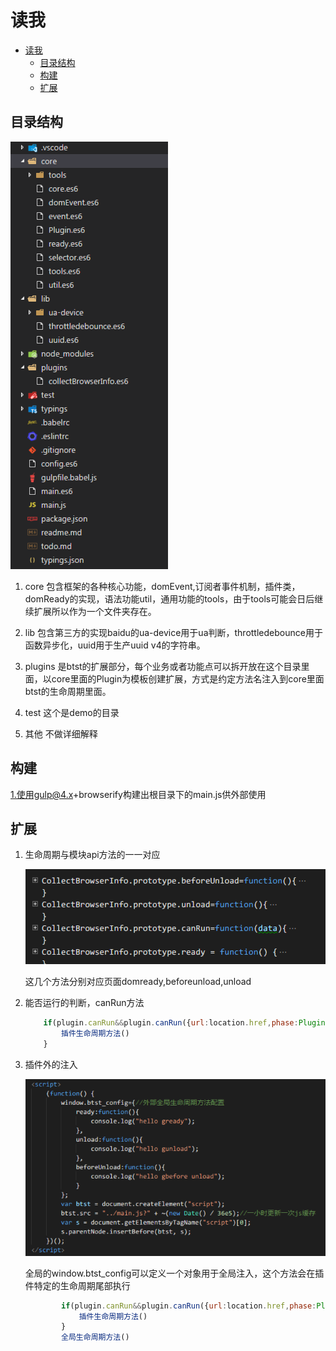 # 读我

<!-- TOC -->

- [读我](#读我)
    - [目录结构](#目录结构)
    - [构建](#构建)
    - [扩展](#扩展)

<!-- /TOC -->

## 目录结构

![目录结构](./resource/2016-09-21_180452.png)

1. core 包含框架的各种核心功能，domEvent,订阅者事件机制，插件类，domReady的实现，语法功能util，通用功能的tools，由于tools可能会日后继续扩展所以作为一个文件夹存在。

1. lib 包含第三方的实现baidu的ua-device用于ua判断，throttledebounce用于函数异步化，uuid用于生产uuid v4的字符串。

1. plugins 是btst的扩展部分，每个业务或者功能点可以拆开放在这个目录里面，以core里面的Plugin为模板创建扩展，方式是约定方法名注入到core里面btst的生命周期里面。

1. test 这个是demo的目录

1. 其他 不做详细解释

## 构建

1.使用gulp@4.x+browserify构建出根目录下的main.js供外部使用

## 扩展

1. 生命周期与模块api方法的一一对应

    ![生命周期方法](./resource/2016-09-21_181922.png)

    这几个方法分别对应页面domready,beforeunload,unload

1. 能否运行的判断，canRun方法

    ``` javascript
        if(plugin.canRun&&plugin.canRun({url:location.href,phase:Plugin.phase.Ready})){
            插件生命周期方法()
        }
    ```

1. 插件外的注入

    ![全局注入](./resource/2016-09-21_182128.png)

    全局的window.btst_config可以定义一个对象用于全局注入，这个方法会在插件特定的生命周期尾部执行

    ``` javascript
            if(plugin.canRun&&plugin.canRun({url:location.href,phase:Plugin.phase.Ready})){
                插件生命周期方法()
            }
            全局生命周期方法()
    ```